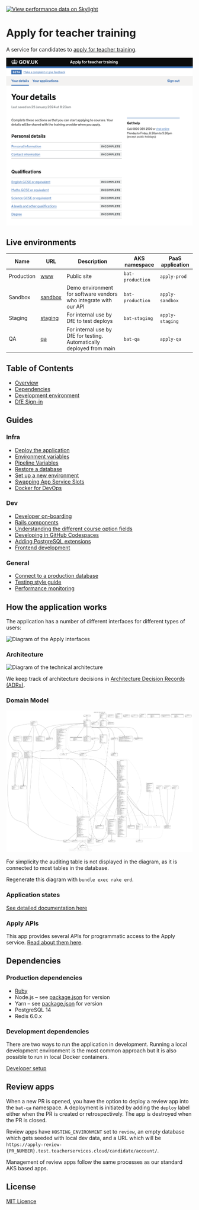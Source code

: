 [![View performance data on Skylight](https://badges.skylight.io/status/t8bEzG0cuIkd.svg?token=DyA4EBS-3afq5chyapLv4flZ-4OIXwuVKrYxtrA7b5M)](https://www.skylight.io/app/applications/t8bEzG0cuIkd)

# Apply for teacher training

A service for candidates to [apply for teacher training](https://www.apply-for-teacher-training.service.gov.uk/candidate).

![Screenshot of the candidate-facing interface](docs/apply-screenshot.png)

## Live environments

| Name       | URL                                                                  | Description                                                           | AKS namespace    | PaaS application |
| ---------- | -------------------------------------------------------------------- | --------------------------------------------------------------------- | ---------------- | ---------------- |
| Production | [www](https://www.apply-for-teacher-training.service.gov.uk)         | Public site                                                           | `bat-production` | `apply-prod`     |
| Sandbox    | [sandbox](https://sandbox.apply-for-teacher-training.service.gov.uk) | Demo environment for software vendors who integrate with our API      | `bat-production` | `apply-sandbox`  |
| Staging    | [staging](https://staging.apply-for-teacher-training.service.gov.uk) | For internal use by DfE to test deploys                               | `bat-staging`    | `apply-staging`  |
| QA         | [qa](https://qa.apply-for-teacher-training.service.gov.uk)           | For internal use by DfE for testing. Automatically deployed from main | `bat-qa`         | `apply-qa`       |

## Table of Contents

- [Overview](#how-the-application-works)
- [Dependencies](#dependencies)
- [Development environment](#development-environment)
- [DfE Sign-in](#dfe-sign-in)

## Guides


### Infra
- [Deploy the application](/docs/developer/deployment.md)
- [Environment variables](/docs/environment-variables.md)
- [Pipeline Variables](/docs/infra/pipeline-variables.md)
- [Restore a database](/docs/infra/database-restore.md)
- [Set up a new environment](/docs/infra/new-environment.md)
- [Swapping App Service Slots](/docs/infra/swap-slots-pipeline.md)
- [Docker for DevOps](/docs/infra/docker-for-devops.md)

### Dev
- [Developer on-boarding](/docs/developer/developer-onboarding.md)
- [Rails components](/docs/developer/components.md)
- [Understanding the different course option fields](/docs/developer/course-options.md)
- [Developing in GitHub Codespaces](/docs/developer/codespaces.md)
- [Adding PostgreSQL extensions](/docs/developer/postgres_extension.md)
- [Frontend development](/docs/developer/frontend.md)

### General
- [Connect to a production database](/docs/developer/connecting-to-databases.md)
- [Testing style guide](/docs/developer/testing-styleguide.md)
- [Performance monitoring](/docs/infra/performance-monitoring.md)


## How the application works

The application has a number of different interfaces for different types of users:

![Diagram of the Apply interfaces](docs/architecture-context.svg)

### Architecture

![Diagram of the technical architecture](docs/tech-architecture.svg)

We keep track of architecture decisions in [Architecture Decision Records (ADRs)](/adr).

### Domain Model

![The domain model for this application](docs/domain-model.png)

For simplicity the auditing table is not displayed in the diagram, as it is connected to most tables in the database.

Regenerate this diagram with `bundle exec rake erd`.

### Application states

[See detailed documentation here](docs/states.md)

### Apply APIs

This app provides several APIs for programmatic access to the Apply service. [Read about them here](/docs/development/apply-apis.md).

## Dependencies

### Production dependencies

- [Ruby](.ruby-version)
- Node.js – see [package.json](package.json) for version
- Yarn – see [package.json](package.json) for version
- PostgreSQL 14
- Redis 6.0.x

### Development dependencies

There are two ways to run the application in development. Running a local development environment is the most common approach but it is also possible to run in local Docker containers.

[Developer setup](docs/development/developer-setup.md)

## Review apps

When a new PR is opened, you have the option to deploy a review app into the `bat-qa` namespace. A deployment is initiated by adding the `deploy` label either when the PR is created or retrospectively. The app is destroyed when the PR is closed.

Review apps have `HOSTING_ENVIRONMENT` set to `review`, an empty database which gets seeded with local dev data, and a URL which will be `https://apply-review-{PR_NUMBER}.test.teacherservices.cloud/candidate/account/`.

Management of review apps follow the same processes as our standard AKS based apps.

## License

[MIT Licence](LICENCE)
